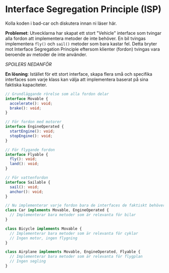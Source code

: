 # Interface Segregation Principle (ISP)

Kolla koden i bad-car och diskutera innan ni läser här.

**Problemet**: Utvecklarna har skapat ett stort "Vehicle" interface som tvingar alla fordon att implementera metoder de inte behöver. En bil tvingas implementera `fly()` och `sail()` metoder som bara kastar fel. Detta bryter mot Interface Segregation Principle eftersom klienter (fordon) tvingas vara beroende av metoder de inte använder.

_SPOILERS NEDANFÖR_

**En lösning**: Istället för ett stort interface, skapa flera små och specifika interfaces som varje klass kan välja att implementera baserat på sina faktiska kapaciteter.

```typescript
// Grundläggande rörelse som alla fordon delar
interface Movable {
  accelerate(): void;
  brake(): void;
}

// För fordon med motorer
interface EngineOperated {
  startEngine(): void;
  stopEngine(): void;
}

// För flygande fordon
interface Flyable {
  fly(): void;
  land(): void;
}

// För vattenfordon
interface Sailable {
  sail(): void;
  anchor(): void;
}

// Nu implementerar varje fordon bara de interfaces de faktiskt behöver
class Car implements Movable, EngineOperated {
  // Implementerar bara metoder som är relevanta för bilar
}

class Bicycle implements Movable {
  // Implementerar bara metoder som är relevanta för cyklar
  // Ingen motor, ingen flygning
}

class Airplane implements Movable, EngineOperated, Flyable {
  // Implementerar bara metoder som är relevanta för flygplan
  // Ingen segling
}
```
